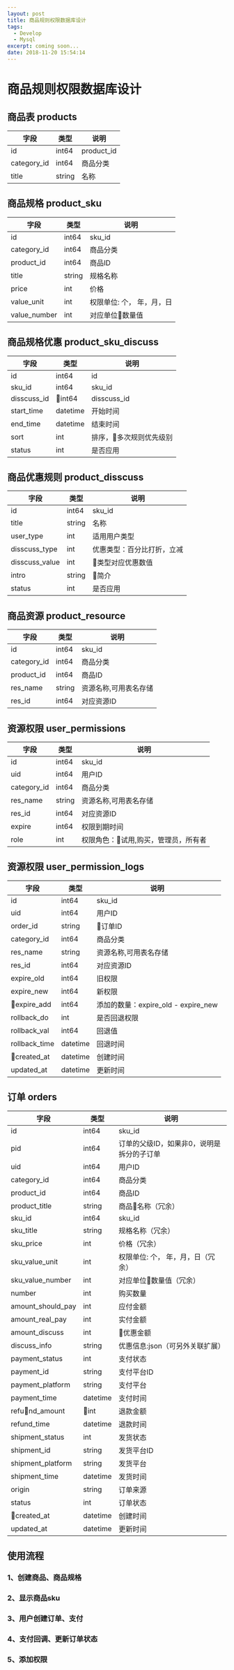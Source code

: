 ```yaml
---
layout: post
title: 商品规则权限数据库设计
tags: 
  - Develop
  - Mysql
excerpt: coming soon...
date: 2018-11-20 15:54:14
---
```


# 商品规则权限数据库设计

## 商品表 products

| 字段 | 类型 | 说明 |
| --- | --- | --- |
| id | int64 | product_id |
| category_id | int64 | 商品分类 |
| title | string | 名称 |

## 商品规格 product_sku

| 字段 | 类型 | 说明 |
| --- | --- | --- |
| id | int64 | sku_id |
| category_id | int64 | 商品分类 |
| product_id | int64 | 商品ID |
| title | string | 规格名称 |
| price | int | 价格 |
| value_unit | int | 权限单位: 个， 年，月，日 |
| value_number | int | 对应单位数量值 |

## 商品规格优惠 product_sku_discuss

| 字段 | 类型 | 说明 |
| --- | --- | --- |
| id | int64 | id |
| sku_id | int64 | sku_id |
| disscuss_id | int64 | disscuss_id |
| start_time | datetime | 开始时间 |
| end_time | datetime | 结束时间 |
| sort | int | 排序，多次规则优先级别 |
| status | int | 是否应用 |

## 商品优惠规则 product_disscuss

| 字段 | 类型 | 说明 |
| --- | --- | --- |
| id | int64 | sku_id |
| title | string | 名称 |
| user_type | int | 适用用户类型 |
| disscuss_type | int | 优惠类型：百分比打折，立减 |
| disscuss_value | int | 类型对应优惠数值 |
| intro | string | 简介 |
| status | int | 是否应用 |

## 商品资源 product_resource

| 字段 | 类型 | 说明 |
| --- | --- | --- |
| id | int64 | sku_id |
| category_id | int64 | 商品分类 |
| product_id | int64 | 商品ID |
| res_name | string | 资源名称,可用表名存储 |
| res_id | int64 | 对应资源ID |

## 资源权限 user_permissions

| 字段 | 类型 | 说明 |
| --- | --- | --- |
| id | int64 | sku_id |
| uid | int64 | 用户ID |
| category_id | int64 | 商品分类 |
| res_name | string | 资源名称,可用表名存储 |
| res_id | int64 | 对应资源ID |
| expire | int64 | 权限到期时间 |
| role | int | 权限角色：试用,购买，管理员，所有者 |

## 资源权限 user_permission_logs

| 字段 | 类型 | 说明 |
| --- | --- | --- |
| id | int64 | sku_id |
| uid | int64 | 用户ID |
| order_id | string | 订单ID |
| category_id | int64 | 商品分类 |
| res_name | string | 资源名称,可用表名存储 |
| res_id | int64 | 对应资源ID |
| expire_old | int64 | 旧权限 |
| expire_new | int64 | 新权限 |
| expire_add | int64 | 添加的数量：expire_old - expire_new |
| rollback_do | int | 是否回退权限 |
| rollback_val | int64 | 回退值 |
| rollback_time | datetime | 回退时间 |
| created_at | datetime | 创建时间 |
| updated_at | datetime | 更新时间 |


## 订单 orders

| 字段 | 类型 | 说明 |
| --- | --- | --- |
| id | int64 | sku_id |
| pid | int64 | 订单的父级ID，如果非0，说明是拆分的子订单|
| uid | int64 | 用户ID |
| category_id | int64 | 商品分类 |
| product_id | int64 | 商品ID |
| product_title | string | 商品名称（冗余） |
| sku_id | int64 | sku_id |
| sku_title | string | 规格名称（冗余） |
| sku_price | int | 价格（冗余） |
| sku_value_unit | int | 权限单位: 个， 年，月，日（冗余） |
| sku_value_number | int | 对应单位数量值（冗余） |
| number | int | 购买数量 |
| amount_should_pay | int | 应付金额 |
| amount_real_pay | int | 实付金额 |
| amount_discuss | int | 优惠金额 |
| discuss_info | string | 优惠信息:json（可另外关联扩展）|
| payment_status | int | 支付状态 |
| payment_id | string | 支付平台ID |
| payment_platform | string | 支付平台 |
| payment_time | datetime | 支付时间 |
| refund_amount | int | 退款金额 |
| refund_time | datetime | 退款时间 |
| shipment_status | int | 发货状态 |
| shipment_id | string | 发货平台ID |
| shipment_platform | string | 发货平台 |
| shipment_time | datetime | 发货时间 |
| origin | string | 订单来源 |
| status | int | 订单状态 |
| created_at | datetime | 创建时间 |
| updated_at | datetime | 更新时间 |

## 使用流程

### 1、创建商品、商品规格

### 2、显示商品sku

### 3、用户创建订单、支付

### 4、支付回调、更新订单状态

### 5、添加权限
